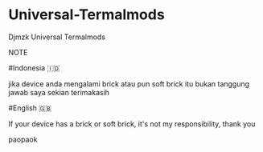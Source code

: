 # Universal-Termalmods
Djmzk Universal Termalmods


NOTE 



#Indonesia 🇮🇩


jika device anda mengalami brick atau pun soft brick itu bukan tanggung jawab saya sekian terimakasih 


#English 🇬🇧


If your device has a brick or soft brick, it's not my responsibility, thank you

paopaok
